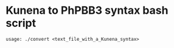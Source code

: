 Kunena to PhPBB3 syntax bash script
============================

    usage: ./convert <text_file_with_a_Kunena_syntax>